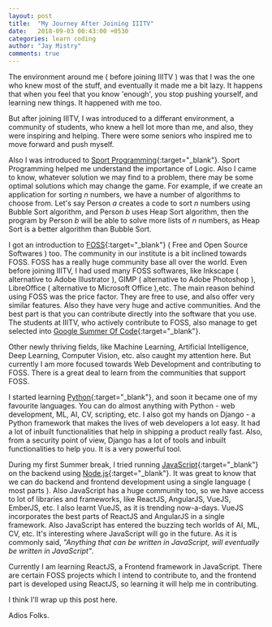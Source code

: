```yaml
---
layout: post
title:  "My Journey After Joining IIITV"
date:   2018-09-03 00:43:00 +0530
categories: learn coding
author: "Jay Mistry"
comments: true
---
```


The environment around me ( before joining IIITV ) was that I was the one who knew most of the stuff, and eventually it made me a bit lazy. It happens that when you feel that you know 'enough', you stop pushing yourself, and learning new things. It happened with me too.

But after joining IIITV, I was introduced to a differant environment, a community of students, who knew a hell lot more than me, and also, they were inspiring and helping. There were some seniors who inspired me to move forward and push myself.

Also I was introduced to [Sport Programming](https://en.wikipedia.org/wiki/Competitive_programming){:target="_blank"}. Sport Programming helped me understand the importance of Logic. Also I came to know, whatever solution we may find to a problem, there may be some optimal solutions which may change the game. For example, if we create an application for sorting <i>n</i> numbers, we have a number of algorithms to choose from. Let's say Person <i>a</i> creates a code to sort <i>n</i> numbers using Bubble Sort algorithm, and Person <i>b</i> uses Heap Sort algorithm, then the program by Person <i>b</i> will be able to solve more lists of <i>n</i> numbers, as Heap Sort is a better algorithm than Bubble Sort. 

I got an introduction to [FOSS](https://en.wikipedia.org/wiki/Free_and_open-source_software){:target="_blank"} ( Free and Open Source Softwares ) too. The community in our institute is a bit inclined towards FOSS. FOSS has a really huge community base all over the world. Even before joining IIITV, I had used many FOSS softwares, like Inkscape ( alternative to Adobe Illustrator ), GIMP ( alternative to Adobe Photoshop ), LibreOffice ( alternative to Microsoft Office ),etc. The main reason behind using FOSS was the price factor. They are free to use, and also offer very similar features. Also they have very huge and active communities. And the best part is that you can contribute directly into the software that you use. The students at IIITV, who actively contribute to FOSS, also manage to get selected into [Google Summer Of Code](https://summerofcode.withgoogle.com/){:target="_blank"}.

Other newly thriving fields, like Machine Learning, Artificial Intelligence, Deep Learning, Computer Vision, etc. also caught my attention here. But currently I am more focused towards Web Development and contributing to FOSS. There is a great deal to learn from the communities that support FOSS. 

I started learning [Python](https://en.wikipedia.org/wiki/Python_(programming_language)){:target="_blank"}, and soon it became one of my favourite languages. You can do almost anything with Python - web development, ML, AI, CV, scripting, etc. I also got my hands on Django - a Python framework that makes the lives of web developers a lot easy. It had a lot of inbuilt functionalities that help in shipping a product really fast. Also, from a security point of view, Django has a lot of tools and inbuilt functionalities to help you. It is a very powerful tool.

During my first Summer break, I tried running [JavaScript](https://en.wikipedia.org/wiki/Javascript){:target="_blank"} on the backend using [Node.js](https://en.wikipedia.org/wiki/Node.js){:target="_blank"}. It was great to know that we can do backend and frontend development using a single language ( most parts ). Also JavaScript has a huge community too, so we have access to lot of libraries and frameworks, like ReactJS, AngularJS, VueJS, EmberJS, etc. I also learnt VueJS, as it is trending now-a-days. VueJS incorporates the best parts of ReactJS and AngularJS in a single framework. Also JavaScript has entered the buzzing tech worlds of AI, ML, CV, etc. It's interesting where JavaScript will go in the future. As it is commonly said, <i>"Anything that can be written in JavaScript, will eventually be written in JavaScript"</i>.

Currently I am learning ReactJS, a Frontend framework in JavaScript. There are certain FOSS projects which I intend to contribute to, and the frontend part is developed using ReactJS, so learning it will help me in contributing.

I think I'll wrap up this post here.

Adios Folks.